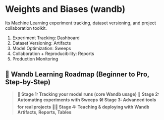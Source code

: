 # Weights and Biases (wandb)
Its Machine Learning experiment tracking, dataset versioning, and project collaboration toolkit.

1. Experiment Tracking: Dashboard
2. Dataset Versioning: Artifacts
3. Model Optimization: Sweeps
4. Collaboration + Reproducibility: Reports
5. Production Monitoring


## 🧭 **Wandb Learning Roadmap (Beginner to Pro, Step-by-Step)**

> **🌱 Stage 1: Tracking your model runs (core Wandb usage)**
> **🚀 Stage 2: Automating experiments with Sweeps**
> **🛠️ Stage 3: Advanced tools for real projects**
> **👨‍🏫 Stage 4: Teaching & deploying with Wandb Artifacts, Reports, Tables**